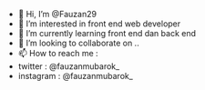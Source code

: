 - 👋 Hi, I’m @Fauzan29
- 👀 I’m interested in front end web developer
- 🌱 I’m currently learning front end dan back end 
- 💞️ I’m looking to collaborate on ..
- 📫 How to reach me :
- twitter : @fauzanmubarok_
- instagram : @fauzanmubarok_


<!---
Fauzan29/Fauzan29 is a ✨ special ✨ repository because its `README.md` (this file) appears on your GitHub profile.
You can click the Preview link to take a look at your changes.
--->
